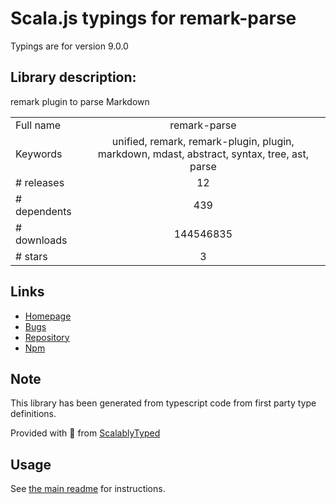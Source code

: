 
# Scala.js typings for remark-parse

Typings are for version 9.0.0

## Library description:
remark plugin to parse Markdown

|                    |                 |
| ------------------ | :-------------: |
| Full name          | remark-parse |
| Keywords           | unified, remark, remark-plugin, plugin, markdown, mdast, abstract, syntax, tree, ast, parse |
| # releases         | 12 |
| # dependents       | 439 |
| # downloads        | 144546835 |
| # stars            | 3 |

## Links
- [Homepage](https://remark.js.org)
- [Bugs](https://github.com/remarkjs/remark/issues)
- [Repository](https://github.com/remarkjs/remark)
- [Npm](https://www.npmjs.com/package/remark-parse)
    


## Note
This library has been generated from typescript code from first party type definitions.

Provided with :purple_heart: from [ScalablyTyped](https://github.com/oyvindberg/ScalablyTyped)

## Usage
See [the main readme](../../readme.md) for instructions.



